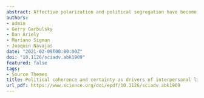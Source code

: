 ```yaml
---
abstract: Affective polarization and political segregation have become a serious threat to democratic societies. One standard explanation for these phenomena is that people like and prefer interacting with similar others. However, similarity may not be the only driver of interpersonal liking in the political domain, and other factors, yet to be uncovered, could play an important role. Here, we hypothesized that beyond the effect of similarity, people show greater preference for individuals with politically coherent and confident opinions. To test this idea, we performed two behavioral studies consisting of one-shot face-to-face pairwise interactions. We found that people with ambiguous or ambivalent views were nonreciprocally attracted to confident and coherent ingroups. A third experimental study confirmed that politically coherent and confident profiles are rated as more attractive than targets with ambiguous or ambivalent opinions. Overall, these findings unfold the key drivers of the affability between people who discuss politics.
authors:
- admin
- Gerry Garbulsky
- Dan Ariely
- Mariano Sigman
- Joaquin Navajas
date: "2021-02-09T00:00:00Z"
doi: "10.1126/sciadv.abk1909"
featured: false
tags:
- Source Themes
title: Political coherence and certainty as drivers of interpersonal liking over and above similarity
url_pdf: https://www.science.org/doi/epdf/10.1126/sciadv.abk1909
---
```

